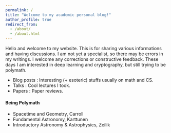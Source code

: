 ```yaml
---
permalink: /
title: "Welcome to my academic personal blog!"
author_profile: true
redirect_from: 
  - /about/
  - /about.html
---
```


Hello and welcome to my website. This is for sharing various informations and having discussions. I am not yet a specialist, so there may be errors in my writings. I welcome any corrections or constructive feedback. These days I am interested in deep learning and cryptography, but still trying to be polymath.

- Blog posts : Interesting (+ esoteric) stuffs usually on math and CS.
- Talks : Cool lectures I took.
- Papers : Paper reviews.

#### Being Polymath

- Spacetime and Geometry, Carroll
- Fundamental Astronomy, Karttunen
- Introductory Astronomy & Astrophysics, Zeilik
